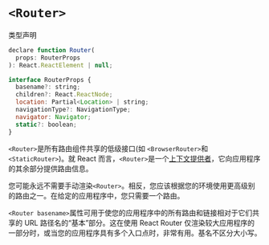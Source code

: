 # `<Router>`

类型声明

```javascript
declare function Router(
  props: RouterProps
): React.ReactElement | null;

interface RouterProps {
  basename?: string;
  children?: React.ReactNode;
  location: Partial<Location> | string;
  navigationType?: NavigationType;
  navigator: Navigator;
  static?: boolean;
}
```

`<Router>`是所有路由组件共享的低级接口(如 `<BrowserRouter>`和`<StaticRouter>`)。就 React 而言，`<Router>`是一个[上下文提供者](https://reactjs.org/docs/context.html#contextprovider)，它向应用程序的其余部分提供路由信息。

您可能永远不需要手动渲染`<Router>`。相反，您应该根据您的环境使用更高级别的路由之一。在给定的应用程序中，您只需要一个路由。

`<Router basename>`属性可用于使您的应用程序中的所有路由和链接相对于它们共享的 URL 路径名的“基本”部分。这在使用 React Router 仅渲染较大应用程序的一部分时，或当您的应用程序具有多个入口点时，非常有用。基名不区分大小写。